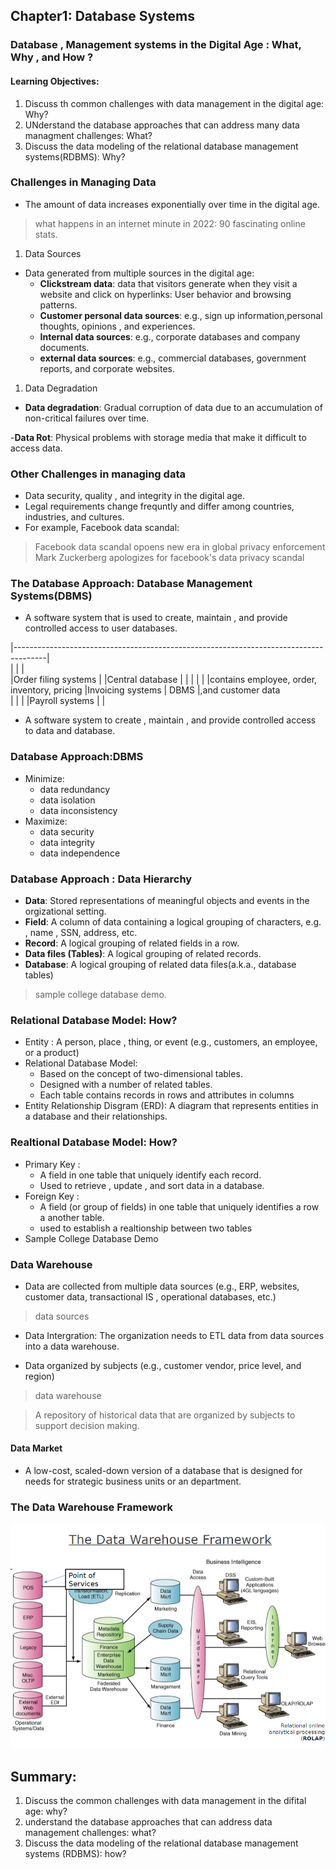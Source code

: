 ## Chapter1: Database Systems

### Database , Management systems in the Digital Age : What, Why , and How ?

#### Learning Objectives:
1. Discuss th common challenges with data management in the digital age: Why?
1. UNderstand the database approaches that can address many data managment challenges: What?
1. Discuss the data modeling of the relational database management systems(RDBMS): Why?


### Challenges in Managing Data

- The amount of data increases exponentially over time in the digital age.
> what happens in an internet minute in 2022: 90 fascinating online stats.

1. Data Sources 
- Data generated from multiple sources in the digital age:
	- **Clickstream data**: data that visitors generate when they visit a website and click on hyperlinks: User behavior and browsing patterns.
	- **Customer personal data sources**: e.g., sign up information,personal thoughts, opinions , and experiences.
	- **Internal data sources**: e.g., corporate databases and company documents.
	- **external data sources**: e.g., commercial databases, government reports, and corporate websites.

1. Data Degradation
- **Data degradation**: Gradual corruption of data due to an accumulation of non-critical failures over time.

-**Data Rot**: Physical problems with storage media that make it difficult to access data.

### Other Challenges in  managing data 

- Data security, quality , and integrity in the digital age. 
- Legal requirements change frequntly and differ among countries, industries, and cultures. 
- For example, Facebook data scandal:
>Facebook data scandal opoens new era in global privacy enforcement 
>Mark Zuckerberg apologizes for facebook's data privacy scandal

### The Database Approach: Database Management Systems(DBMS)

- A software system that is used to create, maintain , and provide controlled access to user databases.

|--------------------------------------------------------------------------------------|	
|						|				|	
|Order filing systems	|				|Central database 
|						|				|
|						|				|contains employee, order, inventory, pricing
|Invoicing systems		|	DBMS		|,and customer data		
|						|				|
|Payroll systems		|				|
							

- A software system to create , maintain , and provide controlled access to data and database.

### Database Approach:DBMS
- Minimize:
	- data redundancy
	- data isolation
	- data inconsistency 
- Maximize:
	- data security
	- data integrity
	- data independence

### Database Approach : Data Hierarchy 
- **Data**: Stored representations of meaningful objects and events in the orgizational setting.
- **Field**: A column of data containing a logical grouping of characters, e.g. , name , SSN, address, etc.
- **Record**: A logical grouping of related fields in a row.
- **Data files (Tables)**: A logical grouping of related records.
- **Database**: A logical grouping of related data files(a.k.a., database tables)
> sample college database demo.

### Relational Database Model: How?
- Entity : A person, place , thing, or event (e.g., customers, an employee, or a product)
- Relational Database Model:
	- Based on the concept of two-dimensional tables.
	- Designed with a number of related tables. 
	- Each table contains records in rows and attributes in columns
- Entity Relationship Disgram (ERD): A diagram that represents entities in a database and their relationships.

### Realtional Database Model: How?
- Primary Key :
	- A field in one table that uniquely identify each record. 
	- Used to retrieve , update , and sort data in a database.
- Foreign Key :
	- A field (or group of fields) in one table that uniquely identifies a row a another table.
	- used to establish a realtionship between two tables
- Sample College Database Demo

### Data Warehouse
- Data are collected from multiple data sources (e.g., ERP, websites, customer data, transactional IS , operational databases, etc.)
> data sources

- Data Intergration: The organization needs to ETL data from data sources into a data warehouse. 

- Data organized by subjects (e.g., customer vendor, price level, and region)
> data warehouse

> A repository of historical data that are organized by subjects to support decision making.


#### Data Market 

- A low-cost, scaled-down version of a database that is designed for needs for strategic business units or an department.

### The Data Warehouse Framework
![data_table](Capture.PNG)

## Summary:
1. Discuss the common challenges with data management in the difital age: why?
1. understand the database approaches that can address data management challenges: what?
1. Discuss the data modeling of the relational database management systems (RDBMS): how?
























